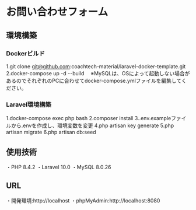 # お問い合わせフォーム
## 環境構築
### Dockerビルド
 1.git clone git@github.com:coachtech-material/laravel-docker-template.git
 2.docker-compose up -d --build
　※MySQLは、OSによって起動しない場合があるのでそれぞれのPCに合わせてdocker-compose.ymlファイルを編集してください。
### Laravel環境構築
 1.docker-compose exec php bash
 2.composer install
 3..env.exampleファイルから.envを作成し、環境変数を変更
 4.php artisan key generate
 5.php artisan migrate
 6.php artisan db:seed
## 使用技術
 ・PHP 8.4.2
 ・Laravel 10.0
 ・MySQL 8.0.26
## URL
 ・開発環境:http://localhost
 ・phpMyAdmin:http://localhost:8080
